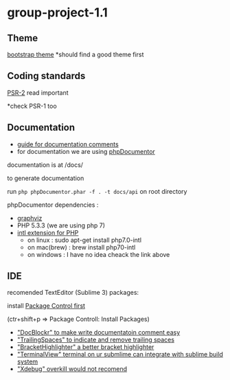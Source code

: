 # group-project-1.1

## Theme
[bootstrap theme](https://bootswatch.com)
*should find a good theme first

## Coding standards
[PSR-2](http://www.php-fig.org/psr/psr-2/) read important

*check PSR-1 too 

## Documentation
* [guide for documentation comments](https://www.sitepoint.com/introduction-to-phpdoc/)
* for documentation we are using [phpDocumentor](https://docs.phpdoc.org/)

documentation is at /docs/

to generate documentation

run `php phpDocumentor.phar -f . -t docs/api` on root directory

phpDocumentor dependencies :
* [graphviz](http://graphviz.org/Download..php)
* PHP 5.3.3 (we are using php 7)
* [intl extension for PHP](http://sg2.php.net/manual/en/intl.installation.php)
  * on linux : sudo apt-get install php7.0-intl
  * on mac(brew) : brew install php70-intl
  * on windows : I have no idea cheack the link above


## IDE

recomended TextEditor (Sublime 3) packages:

install [Package Control first](https://packagecontrol.io/installation)

(ctr+shift+p => Package Controll: Install Packages)

* ["DocBlockr" to make write documentatoin comment easy](https://github.com/spadgos/sublime-jsdocs)
* ["TrailingSpaces" to indicate and remove trailing spaces](https://github.com/SublimeText/TrailingSpaces)
* ["BracketHighlighter" a better bracket highlighter](https://github.com/facelessuser/BracketHighlighter/)
* ["TerminalView" terminal on ur submlime can integrate with sublime build system](https://packagecontrol.io/packages/TerminalView)
* ["Xdebug" overkill would not recomend](https://packagecontrol.io/packages/Xdebug%20Client)



